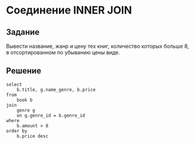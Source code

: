 # Соединение INNER JOIN

## Задание

Вывести название, жанр и цену тех книг, количество которых больше 8, в отсортированном по убыванию цены виде.

## Решение

```
select 
    b.title, g.name_genre, b.price
from 
    book b
join
    genre g
    on g.genre_id = b.genre_id
where 
    b.amount > 8
order by 
    b.price desc
```
